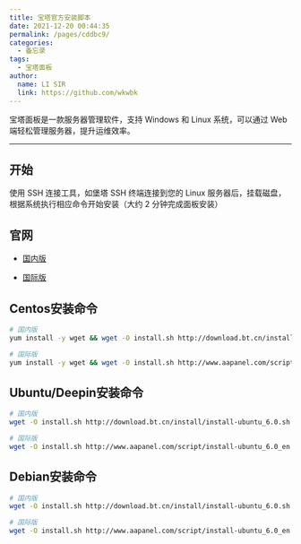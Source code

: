 ```yaml
---
title: 宝塔官方安装脚本
date: 2021-12-20 00:44:35
permalink: /pages/cddbc9/
categories: 
  - 备忘录
tags: 
  - 宝塔面板
author: 
  name: LI SIR
  link: https://github.com/wkwbk
---
```

宝塔面板是一款服务器管理软件，支持 Windows 和 Linux 系统，可以通过 Web 端轻松管理服务器，提升运维效率。

<!-- more -->

---

## 开始

使用 SSH 连接工具，如堡塔 SSH 终端连接到您的 Linux 服务器后，挂载磁盘，根据系统执行相应命令开始安装（大约 2 分钟完成面板安装）

## 官网

- [国内版](https://www.bt.cn/)

- [国际版](https://www.aapanel.com)

## Centos安装命令

```bash
# 国内版
yum install -y wget && wget -O install.sh http://download.bt.cn/install/install_6.0.sh && sh install.sh
```

```bash
# 国际版
yum install -y wget && wget -O install.sh http://www.aapanel.com/script/install_6.0_en.sh && bash install.sh
```

## Ubuntu/Deepin安装命令

```bash
# 国内版
wget -O install.sh http://download.bt.cn/install/install-ubuntu_6.0.sh && sudo bash install.sh
```

```bash
# 国际版
wget -O install.sh http://www.aapanel.com/script/install-ubuntu_6.0_en.sh && sudo bash install.sh
```

## Debian安装命令

```bash
# 国内版
wget -O install.sh http://download.bt.cn/install/install-ubuntu_6.0.sh && bash install.sh
```

```bash
# 国际版
wget -O install.sh http://www.aapanel.com/script/install-ubuntu_6.0_en.sh && bash install.sh
```

